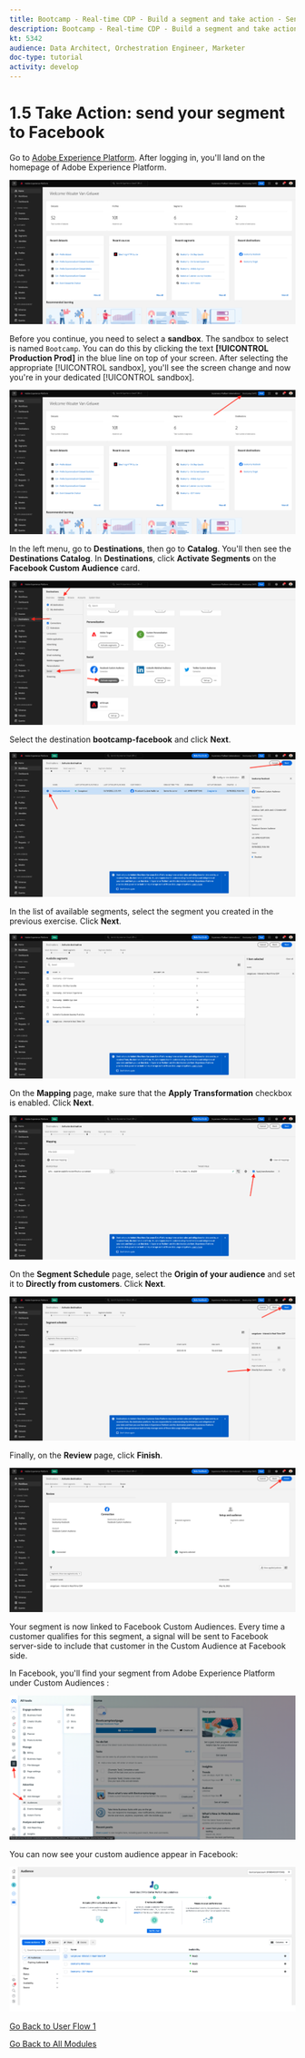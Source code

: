 ```yaml
---
title: Bootcamp - Real-time CDP - Build a segment and take action - Send your segment to DV360 - Brazil
description: Bootcamp - Real-time CDP - Build a segment and take action - Send your segment to DV360 - Brazil
kt: 5342
audience: Data Architect, Orchestration Engineer, Marketer
doc-type: tutorial
activity: develop
---
```

# 1.5 Take Action: send your segment to Facebook

Go to [Adobe Experience Platform](https://experience.adobe.com/platform). After logging in, you'll land on the homepage of Adobe Experience Platform.

![Data Ingestion](./images/home.png)

Before you continue, you need to select a **sandbox**. The sandbox to select is named ``Bootcamp``. You can do this by clicking the text **[!UICONTROL Production Prod]** in the blue line on top of your screen. After selecting the appropriate [!UICONTROL sandbox], you'll see the screen change and now you're in your dedicated [!UICONTROL sandbox].

![Data Ingestion](./images/sb1.png)

In the left menu, go to **Destinations**, then go to **Catalog**. You'll then see the **Destinations Catalog**. In **Destinations**, click **Activate Segments** on the **Facebook Custom Audience** card.

![RTCDP](./images/rtcdpgoogleseg.png)

Select the destination **bootcamp-facebook** and click **Next**.

![RTCDP](./images/rtcdpcreatedest2.png)

In the list of available segments, select the segment you created in the previous exercise. Click **Next**.

![RTCDP](./images/rtcdpcreatedest3.png)

On the **Mapping** page, make sure that the **Apply Transformation** checkbox is enabled. Click **Next**.

![RTCDP](./images/rtcdpcreatedest4a.png)

On the **Segment Schedule** page, select the **Origin of your audience** and set it to **Directly from customers**. Click **Next**.

![RTCDP](./images/rtcdpcreatedest4.png)

Finally, on the **Review** page, click **Finish**.

![RTCDP](./images/rtcdpcreatedest5.png)

Your segment is now linked to Facebook Custom Audiences. Every time a customer qualifies for this segment, a signal will be sent to Facebook server-side to include that customer in the Custom Audience at Facebook side.

In Facebook, you'll find your segment from Adobe Experience Platform under Custom Audiences :

![RTCDP](./images/rtcdpcreatedest5b.png)

You can now see your custom audience appear in Facebook:

![RTCDP](./images/rtcdpcreatedest5a.png)

[Go Back to User Flow 1](./uc1.md)

[Go Back to All Modules](../../overview.md)
